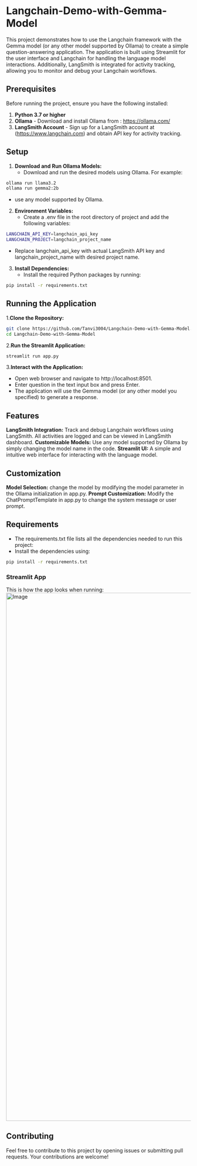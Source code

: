 # Langchain-Demo-with-Gemma-Model

This project demonstrates how to use the Langchain framework with the Gemma model (or any other model supported by Ollama) to create a simple question-answering application. The application is built using Streamlit for the user interface and Langchain for handling the language model interactions. Additionally, LangSmith is integrated for activity tracking, allowing you to monitor and debug your Langchain workflows.

## Prerequisites
Before running the project, ensure you have the following installed:

1. **Python 3.7 or higher**
2. **Ollama** - Download and install Ollama from : https://ollama.com/
3. **LangSmith Account** - Sign up for a LangSmith account at (https://www.langchain.com) and obtain API key for activity tracking.

## Setup
1. **Download and Run Ollama Models:**
   - Download and run the desired models using Ollama. For example:
```bash
ollama run llama3.2
ollama run gemma2:2b
```
   - use any model supported by Ollama.
2. **Environment Variables:**
   - Create a .env file in the root directory of project and add the following variables:
```bash
LANGCHAIN_API_KEY=langchain_api_key
LANGCHAIN_PROJECT=langchain_project_name
```
   - Replace langchain_api_key with  actual LangSmith API key and langchain_project_name with desired project name.
3. **Install Dependencies:**
   - Install the required Python packages by running:
```bash
pip install -r requirements.txt
```
## Running the Application
1.**Clone the Repository:**
```bash
git clone https://github.com/Tanvi3004/Langchain-Demo-with-Gemma-Model.git
cd Langchain-Demo-with-Gemma-Model
```
2.**Run the Streamlit Application:**
```bash
streamlit run app.py
```
3.**Interact with the Application:**
   - Open web browser and navigate to http://localhost:8501.
   - Enter question in the text input box and press Enter.
   - The application will use the Gemma model (or any other model you specified) to generate a response.

## Features
**LangSmith Integration:** Track and debug Langchain workflows using LangSmith. All activities are logged and can be viewed in LangSmith dashboard.
**Customizable Models:** Use any model supported by Ollama by simply changing the model name in the code.
**Streamlit UI:** A simple and intuitive web interface for interacting with the language model.

## Customization
**Model Selection:** change the model by modifying the model parameter in the Ollama initialization in app.py.
**Prompt Customization:** Modify the ChatPromptTemplate in app.py to change the system message or user prompt.

## Requirements
   - The requirements.txt file lists all the dependencies needed to run this project:
   - Install the dependencies using:
```bash
pip install -r requirements.txt
```
### Streamlit App
This is how the app looks when running:
<img width="1440" alt="Image" src="https://github.com/user-attachments/assets/7971aedc-7810-495f-b553-387965f0ccc2" />

## Contributing
Feel free to contribute to this project by opening issues or submitting pull requests. Your contributions are welcome!

